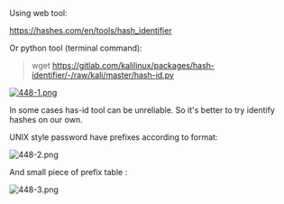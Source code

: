 Using web tool:  
  
<https://hashes.com/en/tools/hash_identifier>

Or python tool (terminal command):  
  
> wget https://gitlab.com/kalilinux/packages/hash-identifier/-/raw/kali/master/hash-id.py  
  
[![448-1.png](448-1.png)](image.png)  
  
In some cases has-id tool can be unreliable. So it's better to try identify hashes on our own.   
  
UNIX style password have prefixes according to format:  
  
![448-2.png](448-2.png)  
  
And small piece of prefix table :  
  
![448-3.png](448-3.png)  
  
